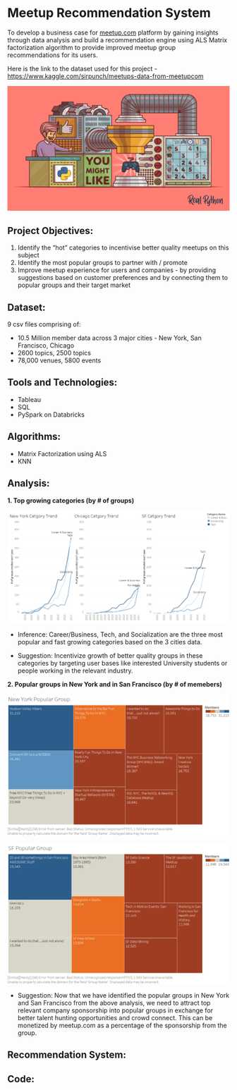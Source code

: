 # Meetup Recommendation System

To develop a business case for [meetup.com](https://www.meetup.com/) platform by gaining insights through data analysis and build a recommendation engine using ALS Matrix factorization algorithm to provide improved meetup group recommendations for its users.

Here is the link to the dataset used for this project - https://www.kaggle.com/sirpunch/meetups-data-from-meetupcom

![alt text](https://github.com/snithin13/Meetup-Recommendation-System/blob/master/Images/Build-a-Recommendation-Engine-With-Collaborative-Filtering.png)

## Project Objectives:

1. Identify the “hot” categories to incentivise better quality meetups on this subject
2. Identify the most popular groups to partner with / promote
3. Improve meetup experience for users and companies - by providing suggestions based on customer preferences and by connecting them to popular groups and their target market

## Dataset:
9 csv files comprising of:
* 10.5 Million member data across 3 major cities - New York, San Francisco, Chicago
* 2600 topics, 2500 topics
* 78,000 venues, 5800 events

## Tools and Technologies:
* Tableau
* SQL
* PySpark on Databricks

## Algorithms:
* Matrix Factorization using ALS
* KNN

## Analysis:

**1. Top growing categories (by # of groups)**

![alt text](https://github.com/snithin13/Meetup-Recommendation-System/blob/master/Images/cat_trend.png)

* Inference: Career/Business, Tech, and Socialization are the three most popular and fast growing categories based on the 3 cities data.

* Suggestion: Incentivize growth of better quality groups in these categories by targeting user bases like interested University students or people working in the relevant industry.

**2. Popular groups in New York and in San Francisco (by # of memebers)**

![alt text](https://github.com/snithin13/Meetup-Recommendation-System/blob/master/Images/NK_group_rank.png)

![alt text](https://github.com/snithin13/Meetup-Recommendation-System/blob/master/Images/SF_group_rank.png)

* Suggestion: Now that we have identified the popular groups in New York and San Francisco from the above analysis, we need to attract top relevant company sponsorship into popular groups in exchange for better talent hunting opportunities and crowd connect. This can be monetized by meetup.com as a percentage of the sponsorship from the group.

##  Recommendation System:



## Code:

